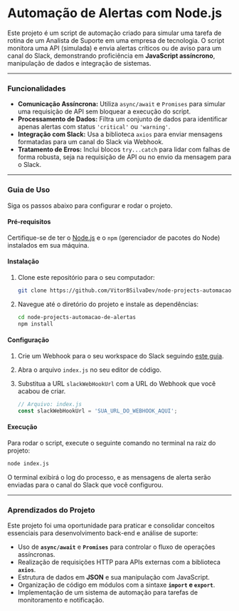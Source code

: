 # Automação de Alertas com Node.js

Este projeto é um script de automação criado para simular uma tarefa de rotina de um Analista de Suporte em uma empresa de tecnologia. O script monitora uma API (simulada) e envia alertas críticos ou de aviso para um canal do Slack, demonstrando proficiência em **JavaScript assíncrono**, manipulação de dados e integração de sistemas.

-----

### Funcionalidades

  * **Comunicação Assíncrona:** Utiliza `async/await` e `Promises` para simular uma requisição de API sem bloquear a execução do script.
  * **Processamento de Dados:** Filtra um conjunto de dados para identificar apenas alertas com status `'critical'` ou `'warning'`.
  * **Integração com Slack:** Usa a biblioteca `axios` para enviar mensagens formatadas para um canal do Slack via Webhook.
  * **Tratamento de Erros:** Inclui blocos `try...catch` para lidar com falhas de forma robusta, seja na requisição de API ou no envio da mensagem para o Slack.

-----

### Guia de Uso

Siga os passos abaixo para configurar e rodar o projeto.

#### Pré-requisitos

Certifique-se de ter o [Node.js](https://nodejs.org/en) e o `npm` (gerenciador de pacotes do Node) instalados em sua máquina.

#### Instalação

1.  Clone este repositório para o seu computador:
    ```bash
    git clone https://github.com/VitorBSilvaDev/node-projects-automacao-de-alertas.git
    ```
2.  Navegue até o diretório do projeto e instale as dependências:
    ```bash
    cd node-projects-automacao-de-alertas
    npm install
    ```

#### Configuração

1.  Crie um Webhook para o seu workspace do Slack seguindo [este guia](https://api.slack.com/messaging/webhooks).

2.  Abra o arquivo `index.js` no seu editor de código.

3.  Substitua a URL `slackWebHookUrl` com a URL do Webhook que você acabou de criar.

    ```javascript
    // Arquivo: index.js
    const slackWebHookUrl = 'SUA_URL_DO_WEBHOOK_AQUI'; 
    ```

#### Execução

Para rodar o script, execute o seguinte comando no terminal na raiz do projeto:

```bash
node index.js
```

O terminal exibirá o log do processo, e as mensagens de alerta serão enviadas para o canal do Slack que você configurou.

-----

### Aprendizados do Projeto

Este projeto foi uma oportunidade para praticar e consolidar conceitos essenciais para desenvolvimento back-end e análise de suporte:

  - Uso de **`async/await`** e **`Promises`** para controlar o fluxo de operações assíncronas.
  - Realização de requisições HTTP para APIs externas com a biblioteca **`axios`**.
  - Estrutura de dados em **JSON** e sua manipulação com JavaScript.
  - Organização de código em módulos com a sintaxe **`import` e `export`**.
  - Implementação de um sistema de automação para tarefas de monitoramento e notificação.
